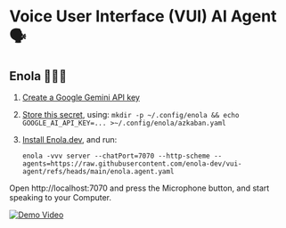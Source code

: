 # Voice User Interface (VUI) AI Agent 🗣️

## Enola 🕵🏾‍♀️

1. [Create a Google Gemini API key](https://aistudio.google.com/apikey)
1. [Store this secret](https://docs.enola.dev/use/secret/), using: `mkdir -p ~/.config/enola && echo GOOGLE_AI_API_KEY=... >~/.config/enola/azkaban.yaml`
1. [Install Enola.dev](https://docs.enola.dev/use/), and run:

       enola -vvv server --chatPort=7070 --http-scheme --agents=https://raw.githubusercontent.com/enola-dev/vui-agent/refs/heads/main/enola.agent.yaml

Open http://localhost:7070 and press the Microphone button, and start speaking to your Computer.

[![Demo Video](https://img.youtube.com/vi/1T7U5mQYO-c/0.jpg)](https://www.youtube.com/watch?v=1T7U5mQYO-c)

<!-- DO NOT MODIFY here; @see tools/agents/update-docs.bash -->
